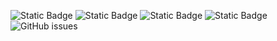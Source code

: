 ![Static Badge](https://img.shields.io/badge/blacklists-61-000000) ![Static Badge](https://img.shields.io/badge/blacklisted-2996989-cc0000) ![Static Badge](https://img.shields.io/badge/whitelisted-2254-00CC00) ![Static Badge](https://img.shields.io/badge/streaming_blacklist-28107-000000) ![GitHub issues](https://img.shields.io/github/issues/fabriziosalmi/blacklists)
